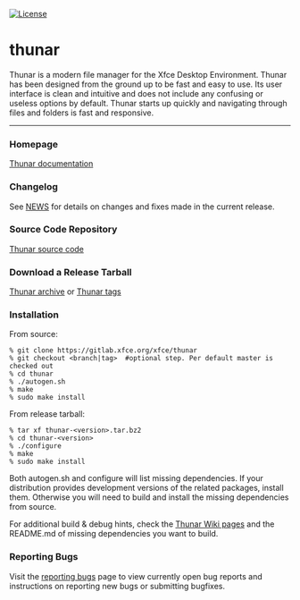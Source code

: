 [![License](https://img.shields.io/badge/License-GPL%20v2-blue.svg)](https://gitlab.xfce.org/xfce/thunar/COPYING)

# thunar


Thunar is a modern file manager for the Xfce Desktop Environment. Thunar has been designed from the ground up to be fast and easy to use. Its user interface is clean and intuitive and does not include any confusing or useless options by default. Thunar starts up quickly and navigating through files and folders is fast and responsive.

----

### Homepage

[Thunar documentation](https://docs.xfce.org/xfce/thunar/start)

### Changelog

See [NEWS](https://gitlab.xfce.org/xfce/thunar/-/blob/master/NEWS) for details on changes and fixes made in the current release.

### Source Code Repository

[Thunar source code](https://gitlab.xfce.org/xfce/thunar)

### Download a Release Tarball

[Thunar archive](https://archive.xfce.org/src/xfce/thunar)
    or
[Thunar tags](https://gitlab.xfce.org/xfce/thunar/-/tags)

### Installation

From source: 

    % git clone https://gitlab.xfce.org/xfce/thunar
    % git checkout <branch|tag>  #optional step. Per default master is checked out
    % cd thunar
    % ./autogen.sh
    % make
    % sudo make install

From release tarball:

    % tar xf thunar-<version>.tar.bz2
    % cd thunar-<version>
    % ./configure
    % make
    % sudo make install

 Both autogen.sh and configure will list missing dependencies. 
 If your distribution provides development versions of the related packages, 
 install them. Otherwise you will need to build and install the missing dependencies from source.

For additional build & debug hints, check the [Thunar Wiki pages](https://wiki.xfce.org/thunar/dev) and the README.md of missing dependencies you want to build.

### Reporting Bugs

Visit the [reporting bugs](https://docs.xfce.org/xfce/thunar/bugs) page to view currently open bug reports and instructions on reporting new bugs or submitting bugfixes.

